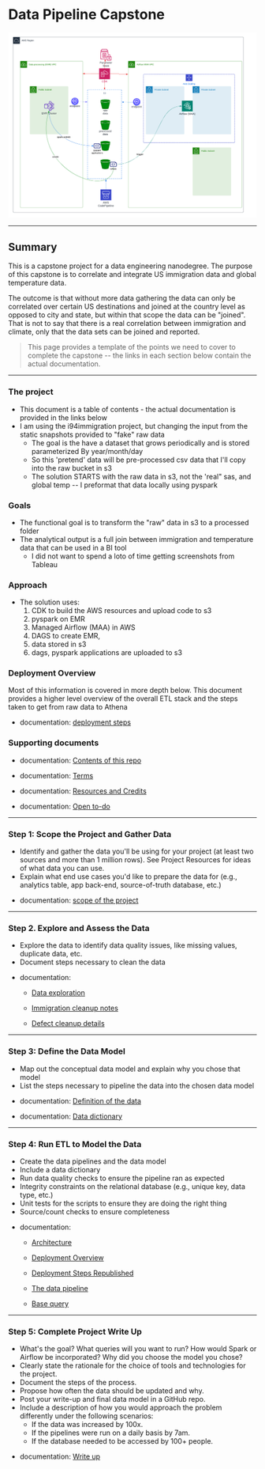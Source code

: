 
# Data Pipeline Capstone

![](doc/deployment.png)

---

## Summary
This is a capstone project for a data engineering nanodegree.  The purpose of this capstone is to correlate and integrate US immigration data and global temperature data.  

The outcome is that without more data gathering the data can only be correlated over certain US destinations and joined at the country level as opposed to city and state, but within that scope the data can be "joined".  That is not to say that there is a real correlation between immigration and climate, only that the data sets can be joined and reported.


> This page provides a template of the points we need to cover to complete the capstone -- the links in each section below contain the actual documentation.

---


### The project
- This document is a table of contents - the actual documentation is provided in the links below
- I am using the i94immigration project, but changing the input from the static snapshots provided to "fake" raw data 
  - The goal is the have a dataset that grows periodically and is stored parameterized By year/month/day
  - So this 'pretend' data will be pre-processed csv data that I'll copy into the raw bucket in s3
  - The solution STARTS with the raw data in s3, not the 'real" sas, and global temp -- I preformat that data locally using pyspark

### Goals
- The functional goal is to transform the "raw" data in s3 to a processed folder 
- The analytical output is a full join between immigration and temperature data that can be used in a BI tool
  - I did not want to spend a loto of time getting screenshots from Tableau


### Approach
- The solution uses:
  1. CDK to build the AWS resources and upload code to s3
  2. pyspark on EMR
  3. Managed Airflow (MAA) in AWS
  4. DAGS to create EMR, 
  5. data stored in s3
  6. dags, pyspark applications are uploaded to s3


### Deployment Overview
Most of this information is covered in more depth below.
This document provides a higher level overview of the overall ETL stack and the steps taken to get from raw data to Athena

* documentation: [deployment steps](doc/deployment-screenshots.md)


### Supporting documents

* documentation: [Contents of this repo](doc/step1.capstone-repo.md)

* documentation:  [Terms](doc/terms.md)

* documentation: [Resources and Credits](doc/resources.md)

* documentation: [Open to-do](doc/todo.py)

---


### Step 1: Scope the Project and Gather Data
- Identify and gather the data you'll be using for your project (at least two sources and more than 1 million rows). See Project Resources for ideas of what data you can use.
- Explain what end use cases you'd like to prepare the data for (e.g., analytics table, app back-end, source-of-truth database, etc.)


* documentation:   [scope of the project](doc/step1.scope.md)

---

### Step 2. Explore and Assess the Data
- Explore the data to identify data quality issues, like missing values, duplicate data, etc.
- Document steps necessary to clean the data


* documentation:   
  * [Data exploration](doc/step2.explore.md)
  
  * [Immigration cleanup notes](doc/step2.labnotes1.md)

  * [Defect cleanup details](doc/step2.labnotes2.md)
---

### Step 3: Define the Data Model
- Map out the conceptual data model and explain why you chose that model
- List the steps necessary to pipeline the data into the chosen data model


* documentation:   [Definition of the data](doc/step3.define.md)

* documentation:  [Data dictionary](doc/data_dictionary.md)

---

### Step 4: Run ETL to Model the Data
- Create the data pipelines and the data model
- Include a data dictionary
- Run data quality checks to ensure the pipeline ran as expected
- Integrity constraints on the relational database (e.g., unique key, data type, etc.)
- Unit tests for the scripts to ensure they are doing the right thing
- Source/count checks to ensure completeness


* documentation:
  - [Architecture](doc/step4.architecture.md)

  - [Deployment Overview](doc/step4.deployment.md)
  
  - [Deployment Steps Republished](doc/deployment-screenshots.md)

  - [The data pipeline](doc/step4.pipeline.md)

  - [Base query](doc/step4.proof-of-concept.md)

---


### Step 5: Complete Project Write Up
- What's the goal? What queries will you want to run? How would Spark or Airflow be incorporated? Why did you choose the model you chose?
- Clearly state the rationale for the choice of tools and technologies for the project.
- Document the steps of the process.
- Propose how often the data should be updated and why.
- Post your write-up and final data model in a GitHub repo.
- Include a description of how you would approach the problem differently under the following scenarios:
  - If the data was increased by 100x.
  - If the pipelines were run on a daily basis by 7am.
  - If the database needed to be accessed by 100+ people.


* documentation:  [Write up](doc/step5.write_up.md)



